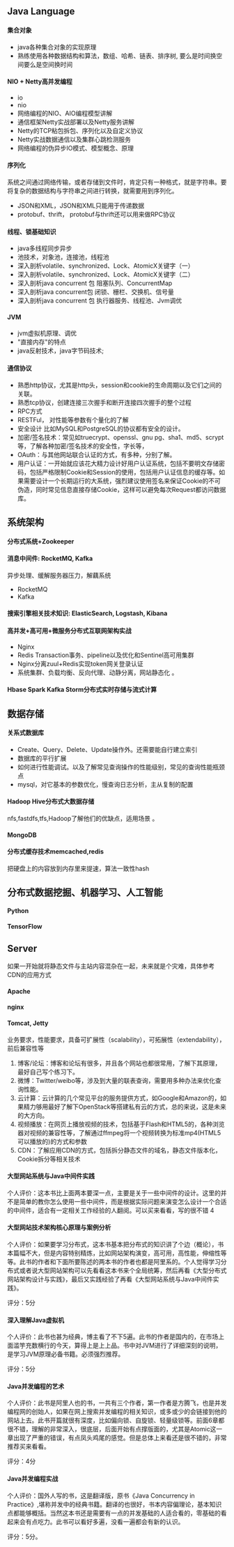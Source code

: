 ## Java Language

#### 集合对象
- java各种集合对象的实现原理
-  熟练使用各种数据结构和算法，数组、哈希、链表、排序树, 要么是时间换空间要么是空间换时间

#### NIO + Netty高并发编程
- io
- nio
- 网络编程的NIO、AIO编程模型讲解
- 通信框架Netty实战部署以及Netty服务讲解
- Netty的TCP粘包拆包、序列化以及自定义协议
- Netty实战数据通信以及集群心跳检测服务
- 网络编程的伪异步IO模式、模型概念、原理

#### 序列化
系统之间通过网络传输，或者存储到文件时，肯定只有一种格式，就是字符串。要将复杂的数据结构与字符串之间进行转换，就需要用到序列化。
- JSON和XML，JSON和XML只能用于传递数据
- protobuf、thrift， protobuf与thrift还可以用来做RPC协议

#### 线程、锁基础知识
- java多线程同步异步
- 池技术，对象池，连接池，线程池
- 深入剖析volatile、synchronized、Lock、AtomicX关键字（一）
- 深入剖析volatile、synchronized、Lock、AtomicX关键字（二）
- 深入剖析java concurrent 包 阻塞队列、ConcurrentMap
- 深入剖析java concurrent包 闭锁、栅栏、交换机、信号量
- 深入剖析java concurrent 包 执行器服务、线程池、Jvm调优

#### JVM
- jvm虚拟机原理、调优
- "直接内存"的特点
- java反射技术，java字节码技术;

#### 通信协议
- 熟悉http协议，尤其是http头，session和cookie的生命周期以及它们之间的关联。
- 熟悉tcp协议，创建连接三次握手和断开连接四次握手的整个过程
- RPC方式
- RESTFul， 对性能等参数有个量化的了解
- 安全设计 比如MySQL和PostgreSQL的协议都有安全的设计。
- 加密/签名技术：常见如truecrypt、openssl、gnu pg、sha1、md5、scrypt等，了解各种加密/签名技术的安全性，字长等，
- OAuth：与其他网站联合认证的方式，有多种，分别了解。
- 用户认证：一开始就应该花大精力设计好用户认证系统，包括不要明文存储密码，包括严格限制Cookie和Session的使用，包括用户认证信息的缓存等。如果需要设计一个长期运行的大系统，强烈建议使用签名来保证Cookie的不可伪造，同时常见信息直接存储Cookie，这样可以避免每次Request都访问数据库。

## 系统架构
#### 分布式系统+Zookeeper 

#### 消息中间件: RocketMQ, Kafka
异步处理、缓解服务器压力，解藕系统
- RocketMQ
- Kafka

#### 搜索引擎相关技术知识: ElasticSearch, Logstash, Kibana

#### 高并发+高可用+微服务分布式互联网架构实战
- Nginx
- Redis Transaction事务、pipeline以及优化和Sentinel高可用集群
- Nginx分离zuul+Redis实现token网关登录认证
- 系统集群、负载均衡、反向代理、动静分离，网站静态化 。 

#### Hbase Spark Kafka Storm分布式实时存储与流式计算


## 数据存储

#### 关系式数据库
- Create、Query、Delete、Update操作外。还需要能自行建立索引
- 数据库的平行扩展
- 如何进行性能调试。以及了解常见查询操作的性能级别，常见的查询性能瓶颈点
- mysql，对它基本的参数优化，慢查询日志分析，主从复制的配置

#### Hadoop Hive分布式大数据存储
nfs,fastdfs,tfs,Hadoop了解他们的优缺点，适用场景 。 

#### MongoDB

#### 分布式缓存技术memcached,redis
把硬盘上的内容放到内存里来提速，算法一致性hash


## 分布式数据挖掘、机器学习、人工智能

#### Python

#### TensorFlow 


## Server

如果一开始就将静态文件与主站内容混杂在一起，未来就是个灾难，具体参考CDN的应用方式
#### Apache

#### nginx

#### Tomcat, Jetty

业务要求，性能要求，具备可扩展性（scalability），可拓展性（extendability），前后兼容性等

1. 博客/论坛：博客和论坛有很多，并且各个网站也都很常用，了解下其原理，最好自己写个练习下。
2. 微博：Twitter/weibo等，涉及到大量的联表查询，需要用多种办法来优化查询性能。
3. 云计算：云计算的几个常见平台的服务提供方式，如Google和Amazon的，如果精力够用最好了解下OpenStack等搭建私有云的方式，总的来说，这是未来的大方向。
4. 视频播放：在网页上播放视频的技术，包括基于Flash和HTML5的，各种浏览器对视频的兼容性等，了解通过ffmpeg将一个视频转换为标准mp4(HTML5可以播放的)的方式和参数
5. CDN：了解应用CDN的方式，包括拆分静态文件的域名，静态文件版本化，Cookie拆分等相关技术


#### 大型网站系统与Java中间件实践
个人评价：这本书比上面两本要深一点，主要是关于一些中间件的设计。这里的并不是简单的教你怎么使用一些中间件，而是根据实际问题来演变怎么设计一个合适的中间件，适合有一定相关工作经验的人翻阅。可以买来看看，写的很不错
4

#### 大型网站技术架构核心原理与案例分析
个人评价：如果要学习分布式，这本书基本把分布式的知识讲了个边（概论），书本篇幅不大，但是内容特别精炼，比如网站架构演变，高可用，高性能，伸缩性等等。此书的作者和下面所要陈述的两本书的作者也都是阿里系的。个人觉得学习分布式或者说大型网站架构可以先看看这本书来个全局统筹，然后再看《大型分布式网站架构设计与实践》，最后又实践经验了再看《大型网站系统与Java中间件实践》。

评分：5分

#### 深入理解Java虚拟机
个人评价：此书也甚为经典，博主看了不下5遍。此书的作者是国内的，在市场上面滥竽充数横行的今天，算得上是上上品。书中对JVM进行了详细深刻的说明，是学习JVM原理必备书籍。必须强烈推荐。

评分：5分

#### Java并发编程的艺术
个人评价：此书是阿里人也的书，一共有三个作者，第一作者是方腾飞，也是并发编程网的创始人，如果在网上搜索并发编程的相关知识，或多或少的会链接到他的网站上去。此书开篇就很有深度，比如偏向锁、自旋锁、轻量级锁等。前面6章都很不错，理解的非常深入，很底层，后面开始有点撑版面的，尤其是Atomic这一章出现了严重的错误，有点凤头鸡尾的感觉。但是总体上来看还是很不错的，非常推荐买来看看。

评分：4分

#### Java并发编程实战
个人评价：国外人写的书，这是翻译版，原书《Java Concurrency in Practice》,堪称并发中的经典书籍。翻译的也很好，书本内容偏理论，基本知识点都能够概括。当然这本书还是需要有一点的并发基础的人适合看的，零基础的看起来会有点吃力。此书可以看好多遍，没看一遍都会有新的认识。

评分：5分。